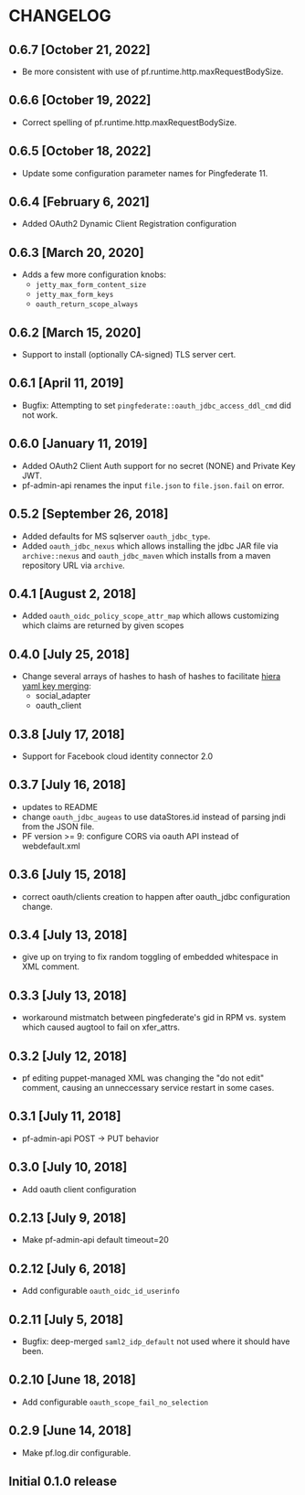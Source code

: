 # CHANGELOG
## 0.6.7 [October 21, 2022]
- Be more consistent with use of pf.runtime.http.maxRequestBodySize.

## 0.6.6 [October 19, 2022]
- Correct spelling of pf.runtime.http.maxRequestBodySize.

## 0.6.5 [October 18, 2022]
- Update some configuration parameter names for Pingfederate 11.

## 0.6.4 [February 6, 2021]
- Added OAuth2 Dynamic Client Registration configuration

## 0.6.3 [March 20, 2020]
- Adds a few more configuration knobs:
  - `jetty_max_form_content_size`
  - `jetty_max_form_keys`
  - `oauth_return_scope_always`

## 0.6.2 [March 15, 2020]
- Support to install (optionally CA-signed) TLS server cert.

## 0.6.1 [April 11, 2019]
- Bugfix: Attempting to set `pingfederate::oauth_jdbc_access_ddl_cmd` did not work.

## 0.6.0 [January 11, 2019]
- Added OAuth2 Client Auth support for no secret (NONE) and Private Key JWT.
- pf-admin-api renames the input `file.json` to `file.json.fail` on error.

## 0.5.2 [September 26, 2018]
- Added defaults for MS sqlserver `oauth_jdbc_type`.
- Added `oauth_jdbc_nexus` which allows installing the jdbc JAR file via `archive::nexus`
  and `oauth_jdbc_maven` which installs from a maven repository URL via `archive`.

## 0.4.1 [August 2, 2018]
- Added `oauth_oidc_policy_scope_attr_map` which allows customizing which claims are returned by given scopes

## 0.4.0 [July 25, 2018]
- Change several arrays of hashes to hash of hashes to facilitate [hiera yaml key merging](https://puppet.com/docs/puppet/5.0/hiera_merging.html):
  - social_adapter
  - oauth_client

## 0.3.8 [July 17, 2018]
- Support for Facebook cloud identity connector 2.0

## 0.3.7 [July 16, 2018]
- updates to README
- change `oauth_jdbc_augeas` to use dataStores.id instead of parsing jndi from the JSON file.
- PF version >= 9: configure CORS via oauth API instead of webdefault.xml

## 0.3.6 [July 15, 2018]
- correct oauth/clients creation to happen after oauth_jdbc configuration change.

## 0.3.4 [July 13, 2018]
- give up on trying to fix random toggling of embedded whitespace in XML comment.

## 0.3.3 [July 13, 2018]
- workaround mistmatch between pingfederate's gid in RPM vs. system which caused augtool to fail on xfer_attrs.

## 0.3.2 [July 12, 2018]
- pf editing puppet-managed XML was changing the "do not edit" comment, causing an unneccessary service restart in some cases.

## 0.3.1 [July 11, 2018]
- pf-admin-api POST -> PUT behavior

## 0.3.0 [July 10, 2018]
- Add oauth client configuration

## 0.2.13 [July 9, 2018]
- Make pf-admin-api default timeout=20

## 0.2.12 [July 6, 2018]
- Add configurable `oauth_oidc_id_userinfo`

## 0.2.11 [July 5, 2018]
- Bugfix: deep-merged `saml2_idp_default` not used where it should have been.

## 0.2.10 [June 18, 2018]
- Add configurable `oauth_scope_fail_no_selection`

## 0.2.9 [June 14, 2018]
- Make pf.log.dir configurable.

## Initial 0.1.0 release
